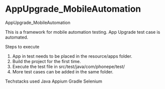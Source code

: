 # AppUpgrade_MobileAutomation
AppUpgrade_MobileAutomation

This is a framework for mobile automation testing. App Upgrade test case is automated.

Steps to execute
1. App in test needs to be placed in the resource/apps folder. 
2. Build the project for the first time.
3. Execute the test file in src/test/java/com/phonepe/test/
4. More test cases can be added in the same folder.

Techstacks used
Java
Appium
Gradle
Selenium
